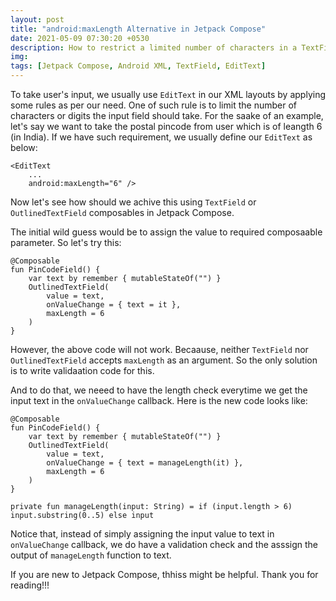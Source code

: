 ```yaml
---
layout: post
title: "android:maxLength Alternative in Jetpack Compose"
date: 2021-05-09 07:30:20 +0530
description: How to restrict a limited number of characters in a TextField
img:
tags: [Jetpack Compose, Android XML, TextField, EditText]
---
```

To take user's input, we usually use `EditText` in our XML layouts by applying some rules as per our need. One of such rule is to limit the number of characters or digits the input field should take. For the saake of an example, let's say we want to take the postal pincode from user which is of leangth 6 (in India). If we have such requirement, we usually define our `EditText` as below:

```
<EditText
    ...
    android:maxLength="6" />
```

Now let's see how should we achive this using `TextField` or `OutlinedTextField` composables in Jetpack Compose.

The initial wild guess would be to assign the value to required composaable parameter. So let's try this:
```
@Composable
fun PinCodeField() {
    var text by remember { mutableStateOf("") }
    OutlinedTextField(
        value = text,
        onValueChange = { text = it },
        maxLength = 6
    )
}
```

However, the above code will not work. Becaause, neither `TextField` nor `OutlinedTextField` accepts `maxLength` as an argument. So the only solution is to write validaation code for this.

And to do that, we neeed to have the length check everytime we get the input text in the `onValueChange` callback. Here is the new code looks like:
```
@Composable
fun PinCodeField() {
    var text by remember { mutableStateOf("") }
    OutlinedTextField(
        value = text,
        onValueChange = { text = manageLength(it) },
        maxLength = 6
    )
}

private fun manageLength(input: String) = if (input.length > 6) input.substring(0..5) else input
```

Notice that, instead of simply assigning the input value to text in `onValueChange` callback, we do have a validation check and the asssign the output of `manageLength` function to text.

If you are new to Jetpack Compose, thhiss might be helpful. Thank you for reading!!!